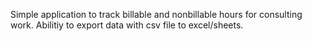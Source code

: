 Simple application to track billable and nonbillable hours for consulting work. Abilitiy to export data with csv file to excel/sheets.
